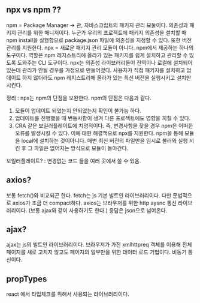 

npx vs npm ??
---------------
npm = Package Manager -> 관, 자바스크립트의 패키지 관리 묘둘이다.
의존성과 패키지 관리를 위한 매니저이다. 누군가 우리의 프로젝트에 패키지 의존성을 설치할 때 npm install을 실행함으로 package.json 파일에 의존성을 지정할 수 있다. 또한 버전관리를 지원한다. 
npx = 새로운 패키지 관리 모듈이 아니다. npm에서 제공하는 하나의 도구이다. 역할은 npm 레지스트리에 올라가 있는 패키지를 쉽게 설치하고 관리할 수 있도록 도와주는 CLI 도구이다.
npx는 의존성 라이브러리들이 전역이나 로컬에 설치되어있는데 관리가 안될 경우를 가정으로 만들어졌다. 사용자가 직접 패키지를 설치하고 업데이트 하지 않더라도 npm 레지스트리에 올라가 있는 최신 버전을 실행시키고 설치만 시킨다.

정리 : npx는 npm의 단점을 보완한다. npm의 단점은 다음과 같다.
1. 모듈이 업데이트 되었는지 안되었는지 확인이 불가능 하다.
2. 업데이트를 진행했을 때 변동사항이 생겨 다른 프로젝트에도 영향을 끼칠 수 있다.
3. CRA 같은 보일러플레이트에 치명적이다. 
즉, 변경사항을 잦을 경우 npm은 어떠한 오류를 발생시킬 수 있다.
이에 대한 해결책으로 npx를 지원한다. npm을 통해 모듈을 local에 설치하는 것이아니다. 매번 최신 버전의 파일만을 임시로 불러와 실행 시킨 후 그 파일은 없어지는 방식으로 모듈이 돌아간다.

보일러플레이트? : 변경없는 코드 들을 여러 곳에서 쓸 수 있음.

axios?
---------
보통 fetch()와 비교되곤 한다. fetch는 js 기본 빌트인 라이브러리이다. 다만 문법적으로 axios가 조금 더 compact하다.
axios는 브라우저를 위한 http aysnc 통신 라이브러리이다. (보통 ajax와 같이 사용하기도 한다.)
응답은 json으로 넘어온다.

ajax?
-------
ajax는 js의 빌트인 라이브러리이다. 브라우저가 가진 xmlhttpreq 객체를 이용해 전체 페이지를 새로 고치지 않고도 페이지의 일부만을 위한 데이터 로드 기법이다. 비동기 통신이다.

propTypes
------------
react 에서 타입체크를 위해서 사용되는 라이브러리이다. 

